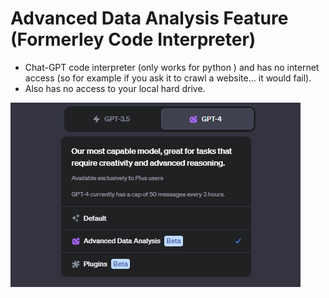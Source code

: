 # Advanced Data Analysis Feature (Formerley Code Interpreter)


- Chat-GPT code interpreter (only works for python ) and has no internet access (so for example if you ask it to crawl a website... it would fail).
- Also has no access to your local hard drive.


![Code exicution in chat-GPT](./../images/2023-09-08-12-27-35.png)
